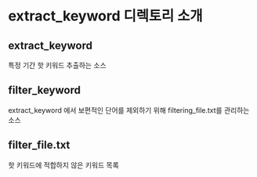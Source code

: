 # extract_keyword 디렉토리 소개

## extract_keyword
특정 기간 핫 키워드 추출하는 소스


## filter_keyword 
extract_keyword 에서 보편적인 단어를 제외하기 위해 filtering_file.txt를 관리하는 소스

## filter_file.txt
핫 키워드에 적합하지 않은 키워드 목록
